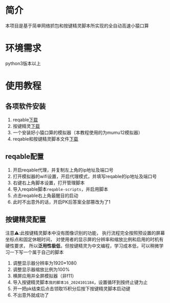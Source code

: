 # 简介  
本项目是基于简单网络抓包和按键精灵脚本所实现的全自动高速小猿口算  
# 环境需求  
python3版本以上  
# 使用教程
## 各项软件安装
1. reqable[下载](https://reqable.com/zh-CN)
2. 按键精灵[下载](https://www.anjian.com)
3. 一个安装好小猿口算的模拟器（本教程使用的为mumu12模拟器）
4. reqable和按键精灵脚本文件[下载](https://github.com/qiushaonan/xiaoyuankousuan/archive/refs/heads/main.zip)

## reqable配置
1. 开启reqable代理，并复制左上角的ip地址及端口号
2. 打开模拟器的wifi设置，开启代理模式，并填写reqable的ip地址及端口号
3. 右键右上角脚本设置，打开管理脚本
4. 导入reqable脚本`reqable-scripts`，并启用脚本
5. 点击reqable右上角最醒目的启动
6. 此时不出意外的话，开启PK后答案全部篡改为了1

## 按键精灵配置
注意⚠️:此按键精灵脚本中没有图像识别的功能，
执行流程完全按照预设置的屏幕坐标点和固定休眠时间，
对使用者的显示屏的分辨率和缩放比例和启用的时机有硬性要求，
所以**泛用性极低**，但按键精灵为中文编程，学习成本低，可以稍微学习一下写一个属于自己的脚本
1. 调整显示器分辨率为1920*1080
2. 调整显示器缩放比例为100%
3. 横屏应用并全屏模拟器（非f11）
4. 导入按键精灵脚本`我的脚本16_2024101184`，设置循环到按终止键为止
5. 开一把pk结束后点击领取15积分后按下按键精灵脚本启动键
6. 不出意外就成功了
